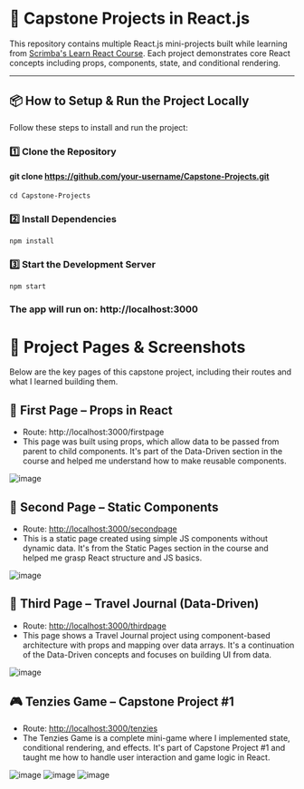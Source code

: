 # 🚀 Capstone Projects in React.js

This repository contains multiple React.js mini-projects built while learning from [Scrimba's Learn React Course](https://scrimba.com/learn/learnreact). Each project demonstrates core React concepts including props, components, state, and conditional rendering.

---

## 📦 How to Setup & Run the Project Locally

Follow these steps to install and run the project:

### 1️⃣ Clone the Repository

#### git clone https://github.com/your-username/Capstone-Projects.git
    cd Capstone-Projects

### 2️⃣ Install Dependencies
    npm install

### 3️⃣ Start the Development Server
    npm start

### The app will run on: http://localhost:3000

# 📸 Project Pages & Screenshots
Below are the key pages of this capstone project, including their routes and what I learned building them.

## 📍 First Page – Props in React
- Route: http://localhost:3000/firstpage
- This page was built using props, which allow data to be passed from parent to child components. It's part of the Data-Driven section in the course and helped me understand how to make reusable components.

![image](https://github.com/user-attachments/assets/9dda5bd6-e349-4ada-bbad-5b7e02bbc192)


## 📍 Second Page – Static Components
- Route: [http://localhost:3000/secondpage](http://localhost:3000/secondpage)
- This is a static page created using simple JS components without dynamic data. It's from the Static Pages section in the course and helped me grasp React structure and JS basics.

![image](https://github.com/user-attachments/assets/e57e5e62-9d02-4a98-8c61-82ac6ce60b1e)


## 📍 Third Page – Travel Journal (Data-Driven)
- Route: [http://localhost:3000/thirdpage](http://localhost:3000/thirdpage)
- This page shows a Travel Journal project using component-based architecture with props and mapping over data arrays. It's a continuation of the Data-Driven concepts and focuses on building UI from data.

![image](https://github.com/user-attachments/assets/9f9c3304-8de6-4ef6-926e-e36fd11cad09)


## 🎮 Tenzies Game – Capstone Project #1
- Route: [http://localhost:3000/tenzies](http://localhost:3000/tenzies)
- The Tenzies Game is a complete mini-game where I implemented state, conditional rendering, and effects. It's part of Capstone Project #1 and taught me how to handle user interaction and game logic in React.

![image](https://github.com/user-attachments/assets/f2fd6071-0c6f-4d7b-8a21-929062664f73)
![image](https://github.com/user-attachments/assets/f56c3373-8146-4f3b-bfef-b26193bec6c4)
![image](https://github.com/user-attachments/assets/a8c4d850-be5e-4671-9d72-62d62577bcdf)




